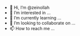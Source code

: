 - 👋 Hi, I’m @zeinollah
- 👀 I’m interested in ...
- 🌱 I’m currently learning ...
- 💞️ I’m looking to collaborate on ...
- 📫 How to reach me ...

<!---
zeinollah/zeinollah is a ✨ special ✨ repository because its `README.md` (this file) appears on your GitHub profile.
You can click the Preview link to take a look at your changes.
--->
